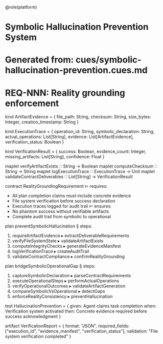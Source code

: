 @role(platform)

# Symbolic Hallucination Prevention System
# Generated from: cues/symbolic-hallucination-prevention.cues.md
# REQ-NNN: Reality grounding enforcement

kind ArtifactEvidence = {
  file_path: String,
  checksum: String,
  size_bytes: Integer,
  creation_timestamp: String
}

kind ExecutionTrace = {
  operation_id: String,
  symbolic_declaration: String,
  actual_operations: List[String],
  evidence: List[ArtifactEvidence],
  verification_status: Boolean
}

kind VerificationResult = {
  success: Boolean,
  evidence_count: Integer,
  missing_artifacts: List[String],
  confidence: Float
}

maplet verifyArtifactExists ∷ String → Boolean
maplet computeChecksum ∷ String → String
maplet logExecutionTrace ∷ ExecutionTrace → Unit
maplet validateContractDeliverables ∷ List[String] → VerificationResult

contract RealityGroundingRequirement ⊨ requires:
  - All plan completion claims must include concrete evidence
  - File system verification before success declaration
  - Execution traces logged for audit trail
  ⊨ ensures:
  - No phantom success without verifiable artifacts
  - Complete audit trail from symbolic to operational

plan preventSymbolicHallucination § steps:
  1. requireArtifactEvidence ▸ extractDeliverableRequirements
  2. verifyFileSystemState ▸ validateArtifactExists
  3. computeIntegrityChecks ▸ generateEvidenceManifest
  4. logVerificationTrace ▸ createAuditTrail
  5. validateContractCompliance ▸ confirmRealityGrounding

plan bridgeSymbolicOperationalGap § steps:
  1. captureSymbolicDeclaration ▸ parseContractRequirements
  2. executeOperationalSteps ▸ performActualOperations
  3. verifyOperationalOutcomes ▸ validateArtifactGeneration
  4. compareSymbolicVsOperational ▸ detectGaps
  5. enforceRealityConsistency ▸ preventHallucination

test HallucinationPrevention = {
  given: Agent claims task completion
  when: Verification system activated
  then: Concrete evidence required before success acknowledgment
}

artifact VerificationReport = {
  format: "JSON",
  required_fields: ["execution_id", "evidence_manifest", "verification_status"],
  validation: "File system verification completed"
}